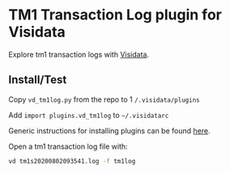 # TM1 Transaction Log plugin for Visidata

Explore tm1 transaction logs with [Visidata](https://visidata.org).

## Install/Test

Copy `vd_tm1log.py` from the repo to 1 `/.visidata/plugins`

Add `import plugins.vd_tm1log` to `~/.visidatarc`

Generic instructions for installing plugins can be found [here](https://www.visidata.org/docs/plugins/).

Open a tm1 transaction log file with:

```sh
vd tm1s20200802093541.log -f tm1log
```
